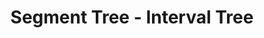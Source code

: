 ---
layout: posts_by_category
categories: segment-tree
title: Segment Tree - Interval Tree
permalink: /category/segment-tree
---